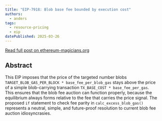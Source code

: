 ```yaml
---
title: "EIP-7918: Blob base fee bounded by execution cost"
authors:
  - anders
tags:
  - resource-pricing
  - eip
datePublished: 2025-03-26
---
```


[Read full post on ethereum-magicians.org](https://ethereum-magicians.org/t/eip-7918-blob-base-fee-bounded-by-execution-cost/23271)


## Abstract
This EIP imposes that the price of the targeted number blobs `TARGET_BLOB_GAS_PER_BLOCK * base_fee_per_blob_gas` stays above the price of a simple blob-carrying transaction `TX_BASE_COST * base_fee_per_gas`. This ensures that the blob fee auction can function properly, because the equilibrium always forms relative to the fee that carries the price signal. The proposed `if` statement to check fee parity in `calc_excess_blob_gas()` represents a neutral, simple, and future-proof resolution to current blob fee auction idiosyncrasies.
